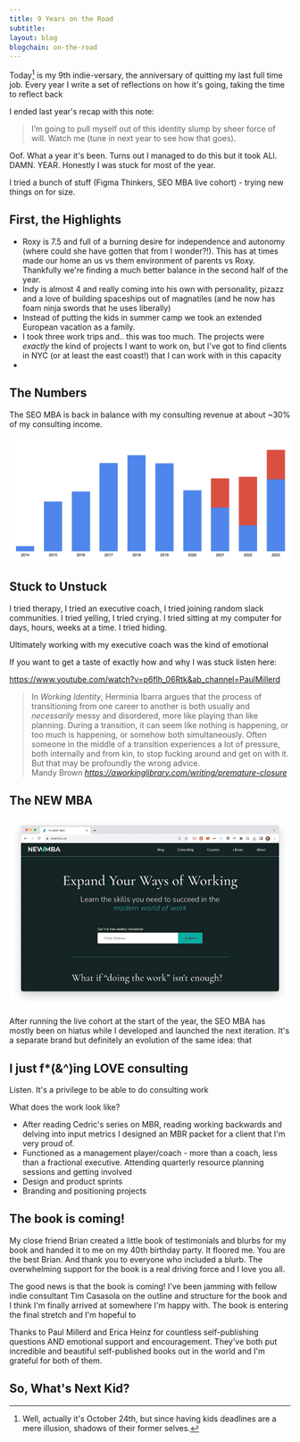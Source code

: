 ```yaml
---
title: 9 Years on the Road
subtitle: 
layout: blog
blogchain: on-the-road
---
```


Today[^well] is my 9th indie-versary, the anniversary of quitting my last full time job. Every year I write a set of reflections on how it's going, taking the time to reflect back

[^well]: Well, actually it's October 24th, but since having kids deadlines are a mere illusion, shadows of their former selves.

I ended last year's recap with this note:

> I’m going to pull myself out of this identity slump by sheer force of will. Watch me (tune in next year to see how that goes).

Oof. What a year it's been. Turns out I managed to do this but it took ALl. DAMN. YEAR. Honestly I was stuck for most of the year.

I tried a bunch of stuff (Figma Thinkers, SEO MBA live cohort) - trying new things on for size.

## First, the Highlights

* Roxy is 7.5 and full of a burning desire for independence and autonomy (where could she have gotten that from I wonder?!). This has at times made our home an us vs them environment of parents vs Roxy. Thankfully we're finding a much better balance in the second half of the year.
* Indy is almost 4 and really coming into his own with personality, pizazz and a love of building spaceships out of magnatiles (and he now has foam ninja swords that he uses liberally)
* Instead of putting the kids in summer camp we took an extended European vacation as a family. 
* I took three work trips and.. this was too much. The projects were *exactly* the kind of projects I want to work on, but I've got to find clients in NYC (or at least the east coast!) that I can work with in this capacity
* 

## The Numbers

The SEO MBA is back in balance with my consulting revenue at about ~30% of my consulting income.

![](/images/9-years.png)



## Stuck to Unstuck

I tried therapy, I tried an executive coach, I tried joining random slack communities. I tried yelling, I tried crying. I tried sitting at my computer for days, hours, weeks at a time. I tried hiding.

Ultimately working with my executive coach was the kind of emotional 

If you want to get a taste of exactly how and why I was stuck listen here:

https://www.youtube.com/watch?v=p6flh_06Rtk&ab_channel=PaulMillerd

<blockquote class="quoteback" darkmode="" data-title="Premature%20closure" data-author="Mandy Brown" cite="https://aworkinglibrary.com/writing/premature-closure">
In <em>Working Identity</em>, Herminia Ibarra argues that the process of transitioning from one career to another is both usually and <em>necessarily</em> messy and disordered, more like playing than like planning. During a transition, it can seem like nothing is happening, or too much is happening, or somehow both simultaneously. Often someone in the middle of a transition experiences a lot of pressure, both internally and from kin, to stop fucking around and get on with it. But that may be profoundly the wrong advice.
<footer>Mandy Brown <cite><a href="https://aworkinglibrary.com/writing/premature-closure">https://aworkinglibrary.com/writing/premature-closure</a></cite></footer>
</blockquote>
<script note="" src="https://cdn.jsdelivr.net/gh/Blogger-Peer-Review/quotebacks@1/quoteback.js"></script>

## The NEW MBA

![](/images/new-mba.png)

After running the live cohort at the start of the year, the SEO MBA has mostly been on hiatus while I developed and launched the next iteration. It's a separate brand but definitely an evolution of the same idea: that 

## I just f*(&^)ing LOVE consulting

Listen. It's a privilege to be able to do consulting work 

What does the work look like?

* After reading Cedric's series on MBR, reading working backwards and delving into input metrics I designed an MBR packet for a client that I'm very proud of.
* Functioned as a management player/coach - more than a coach, less than a fractional executive. Attending quarterly resource planning sessions and getting involved
* Design and product sprints
* Branding and positioning projects



## The book is coming!

My close friend Brian created a little book of testimonials and blurbs for my book and handed it to me on my 40th birthday party. It floored me. You are the best Brian. And thank you to everyone who included a blurb. The overwhelming support for the book is a real driving force and I love you all.

The good news is that the book is coming! I've been jamming with fellow indie consultant Tim Casasola on the outline and structure for the book and I think I'm finally arrived at somewhere I'm happy with. The book is entering the final stretch and I'm hopeful to 

Thanks to Paul Millerd and Erica Heinz for countless self-publishing questions AND emotional support and encouragement. They've both put incredible and beautiful self-published books out in the world and I'm grateful for both of them.

## So, What's Next Kid?

